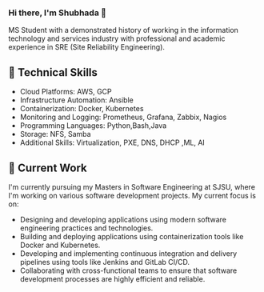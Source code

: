 

<!--
**shubhadapaithankar/Shubhadapaithankar** is a ✨ _special_ ✨ repository because its `README.md` (this file) appears on your GitHub profile.

Here are some ideas to get you started:

- 🔭 I’m currently working on ...
- 🌱 I’m currently learning ...
- 👯 I’m looking to collaborate on ...
- 🤔 I’m looking for help with ...
- 💬 Ask me about ...
- 📫 How to reach me: ...
- 😄 Pronouns: ...
- ⚡ Fun fact: ...
-->

### Hi there, I'm Shubhada 👋

MS Student with a demonstrated history of working in the information technology and services industry with professional and academic experience in SRE (Site Reliability Engineering). 

## 🌱 Technical Skills

* Cloud Platforms: AWS, GCP
* Infrastructure Automation: Ansible 
* Containerization: Docker, Kubernetes
* Monitoring and Logging: Prometheus, Grafana, Zabbix, Nagios 
* Programming Languages: Python,Bash,Java
* Storage: NFS, Samba
* Additional Skills: Virtualization, PXE, DNS, DHCP ,ML, AI

## 🔭 Current Work
I'm currently pursuing my Masters in Software Engineering at SJSU, where I'm working on various software development projects. My current focus is on:

* Designing and developing applications using modern software engineering practices and technologies.
* Building and deploying applications using containerization tools like Docker and Kubernetes.
* Developing and implementing continuous integration and delivery pipelines using tools like Jenkins and GitLab CI/CD.
* Collaborating with cross-functional teams to ensure that software development processes are highly efficient and reliable.
